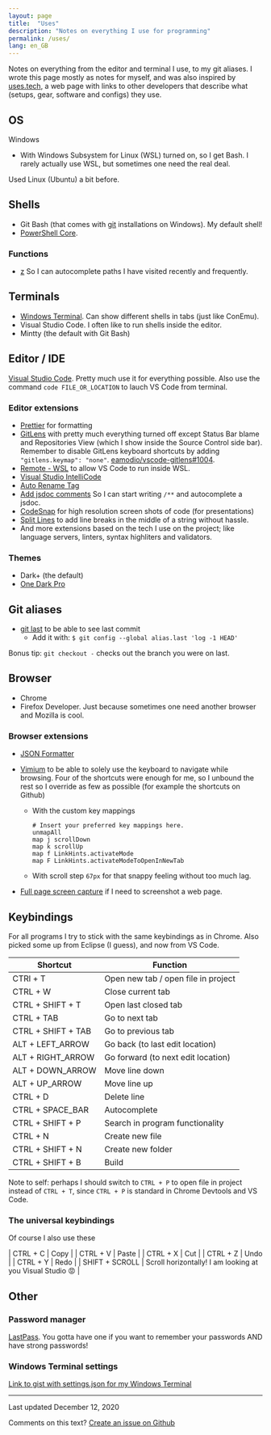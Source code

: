 ```yaml
---
layout: page
title:  "Uses"
description: "Notes on everything I use for programming"
permalink: /uses/
lang: en_GB
---
```


Notes on everything from the editor and terminal I use, to my git aliases. I wrote this page mostly as notes for myself, and was also inspired by [uses.tech](https://uses.tech/), a web page with links to other developers that describe what (setups, gear, software and configs) they use.

## OS

Windows

- With Windows Subsystem for Linux (WSL) turned on, so I get Bash. I rarely actually use WSL, but sometimes one need the real deal.

Used Linux (Ubuntu) a bit before.

## Shells

- Git Bash (that comes with [git](https://git-scm.com/) installations on Windows). My default shell!
- [PowerShell Core](https://www.microsoft.com/store/productId/9MZ1SNWT0N5D).

### Functions

- [z](https://github.com/rupa/z) So I can autocomplete paths I have visited recently and frequently.

## Terminals
  
- [Windows Terminal](https://www.microsoft.com/store/productId/9N0DX20HK701). Can show different shells in tabs (just like ConEmu).
- Visual Studio Code. I often like to run shells inside the editor.
- Mintty (the default with Git Bash)

## Editor / IDE

[Visual Studio Code](https://code.visualstudio.com/). Pretty much use it for everything possible. Also use the command `code FILE_OR_LOCATION` to lauch VS Code from terminal.

### Editor extensions

- [Prettier](https://prettier.io/) for formatting
- [GitLens](https://gitlens.amod.io/) with pretty much everything turned off except Status Bar blame and Repositories View (which I show inside the Source Control side bar). Remember to disable GitLens keyboard shortcuts by adding `"gitlens.keymap": "none"`. [eamodio/vscode-gitlens#1004](https://github.com/eamodio/vscode-gitlens/issues/1004).
- [Remote - WSL](https://marketplace.visualstudio.com/items?itemName=ms-vscode-remote.remote-wsl) to allow VS Code to run inside WSL.
- [Visual Studio IntelliCode](https://marketplace.visualstudio.com/items?itemName=VisualStudioExptTeam.vscodeintellicode)
- [Auto Rename Tag](https://github.com/formulahendry/vscode-auto-rename-tag)
- [Add jsdoc comments](https://marketplace.visualstudio.com/items?itemName=stevencl.addDocComments) So I can start writing `/**` and autocomplete a jsdoc.
- [CodeSnap](https://marketplace.visualstudio.com/items?itemName=adpyke.codesnap) for high resolution screen shots of code (for presentations)
- [Split Lines](https://marketplace.visualstudio.com/items?itemName=brainfit.split-lines) to add line breaks in the middle of a string without hassle.
- And more extensions based on the tech I use on the project; like language servers, linters, syntax highliters and validators.

### Themes

- Dark+ (the default)
- [One Dark Pro](https://marketplace.visualstudio.com/items?itemName=zhuangtongfa.Material-theme)

## Git aliases

- [git last](https://git-scm.com/book/en/v2/Git-Basics-Git-Aliases) to be able to see last commit
  - Add it with: `$ git config --global alias.last 'log -1 HEAD'`

Bonus tip: `git checkout -` checks out the branch you were on last.

## Browser

- Chrome
- Firefox Developer. Just because sometimes one need another browser and Mozilla is cool.

### Browser extensions

- [JSON Formatter](https://chrome.google.com/webstore/detail/json-formatter/bcjindcccaagfpapjjmafapmmgkkhgoa)
- [Vimium](https://chrome.google.com/webstore/detail/vimium/dbepggeogbaibhgnhhndojpepiihcmeb) to be able to solely use the keyboard to navigate while browsing. Four of the shortcuts were enough for me, so I unbound the rest so I override as few as possible (for example the shortcuts on Github)
  - With the custom key mappings

    ```text
    # Insert your preferred key mappings here.
    unmapAll
    map j scrollDown
    map k scrollUp
    map f LinkHints.activateMode
    map F LinkHints.activateModeToOpenInNewTab
    ```

  - With scroll step `67px` for that snappy feeling without too much lag.

- [Full page screen capture](https://chrome.google.com/webstore/detail/full-page-screen-capture/fdpohaocaechififmbbbbbknoalclacl) if I need to screenshot a web page.

## Keybindings

For all programs I try to stick with the same keybindings as in Chrome. Also picked some up from Eclipse (I guess), and now from VS Code.

| Shortcut | Function |
| --- | --- |
| CTRl + T | Open new tab / open file in project |
| CTRL + W | Close current tab |
| CTRL + SHIFT + T | Open last closed tab |
| CTRL + TAB | Go to next tab |
| CTRL + SHIFT + TAB | Go to previous tab |
| ALT + LEFT_ARROW | Go back (to last edit location) |
| ALT + RIGHT_ARROW | Go forward (to next edit location) |
| ALT + DOWN_ARROW | Move line down |
| ALT + UP_ARROW | Move line up |
| CTRL + D | Delete line |
| CTRL + SPACE_BAR | Autocomplete |
| CTRL + SHIFT + P | Search in program functionality |
| CTRL + N | Create new file |
| CTRL + SHIFT + N | Create new folder |
| CTRL + SHIFT + B | Build |

Note to self: perhaps I should switch to `CTRL + P` to open file in project instead of `CTRL + T`, since `CTRL + P` is standard in Chrome Devtools and VS Code.

### The universal keybindings

Of course I also use these

| CTRL + C | Copy |
| CTRL + V | Paste |
| CTRL + X | Cut |
| CTRL + Z | Undo |
| CTRL + Y | Redo |
| SHIFT + SCROLL | Scroll horizontally! I am looking at you Visual Studio 😡 |

## Other

### Password manager

[LastPass](https://www.lastpass.com/). You gotta have one if you want to remember your passwords AND have strong passwords!

### Windows Terminal settings

[Link to gist with settings.json for my Windows Terminal](https://gist.github.com/Sti2nd/07322bda4c450b77f33eb1f5cda1dd9a)

---
Last updated December 12, 2020

Comments on this text? [Create an issue on Github](https://github.com/Sti2nd/sti2nd.github.io/issues)

